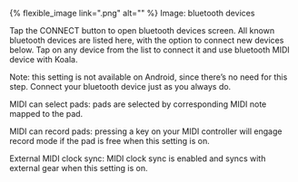---
---

{% flexible_image link=".png" alt="" %}
Image: bluetooth devices

Tap the CONNECT button to open bluetooth devices screen. All known bluetooth devices are listed here, with the option to connect new devices below. Tap on any device from the list to connect it and use bluetooth MIDI device with Koala.

Note: this setting is not available on Android, since there’s no need for this step. Connect your bluetooth device just as you always do.

MIDI can select pads: pads are selected by corresponding MIDI note mapped to the pad.

MIDI can record pads: pressing a key on your MIDI controller will engage record mode if the pad is free when this setting is on.

External MIDI clock sync: MIDI clock sync is enabled and syncs with external gear when this setting is on.
